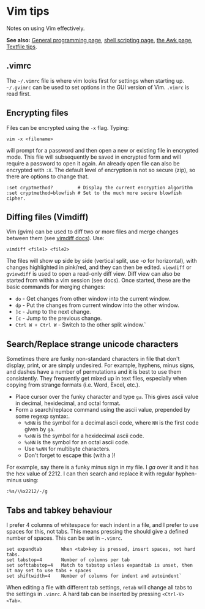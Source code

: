 # Vim tips

Notes on using Vim effectively.

**See also:** [General programming page](/programming.md), [shell scripting page](/shellscripts.md), [the Awk page](/awk.md), [Textfile tips](/textfiles.md).

## .vimrc

The `~/.vimrc` file is where vim looks first for settings when starting
up. `~/.gvimrc` can be used to set options in the GUI version of Vim.
`.vimrc` is read first.

## Encrypting files

Files can be encrypted using the `-x` flag. Typing:

    vim -x <filename>

will prompt for a password and then open a new or existing file in
encrypted mode. This file will subsequently be saved in encrypted form
and will require a password to open it again. An already open file can
also be encrypted with `:X`. The default level of encryption is not so
secure (zip), so there are options to change that.

    :set cryptmethod?         # Display the current encryption algorithm
    :set cryptmethod=blowfish # Set to the much more secure blowfish cipher.

## Diffing files (Vimdiff)

Vim (gvim) can be used to diff two or more files and merge changes
between them (see [vimdiff docs](http://vimdoc.sourceforge.net/htmldoc/diff.html)). Use:

    vimdiff <file1> <file2>

The files will show up side by side (vertical split, use *-o* for
horizontal), with changes highlighted in pink/red, and they can then be
edited. `viewdiff` or `gviewdiff` is used to open a read-only diff view.
Diff view can also be started from within a vim session (see docs). Once
started, these are the basic commands for merging changes:

* `do` - Get changes from other window into the current window.
* `dp` - Put the changes from current window into the other window.
* `]c` - Jump to the next change.
* `[c` - Jump to the previous change.
* `Ctrl W + Ctrl W` - Switch to the other split window.`

## Search/Replace strange unicode characters

Sometimes there are funky non-standard characters in file that don't
display, print, or are simply undesired. For example, hyphens, minus
signs, and dashes have a number of permutations and it is best to use
them consistently. They frequently get mixed up in text files,
especially when copying from strange formats (i.e. Word, Excel, etc.).

- Place cursor over the funky character and type `ga`. This gives ascii value in decimal, hexidecimal, and octal format.
- Form a search/replace command using the ascii value, prepended by some regexp syntax:.
  * `%dNN` is the symbol for a decimal ascii code, where `NN` is the first code given by `ga`.
  * `%xNN` is the symbol for a hexidecimal ascii code.
  * `%oNN` is the symbol for an octal ascii code.
  * Use `%uNN` for multibyte characters.
  * Don't forget to escape this (with a \)!

For example, say there is a funky minus sign in my file. I *ga* over it
and it has the hex value of 2212. I can then search and replace it with
regular hyphen-minus using:

    :%s/\%x2212/-/g

## Tabs and tabkey behaviour

I prefer 4 columns of whitespace for each indent in a file, and I prefer
to use spaces for this, not tabs. This means pressing the <Tab> should
give a defined number of spaces. This can be set in `~.vimrc`.

    set expandtab       When <tab>key is pressed, insert spaces, not hard tabs.
    set tabstop=4       Number of columns per tab
    set softtabstop=4   Match to tabstop unless expandtab is unset, then it may set to use tabs + spaces
    set shiftwidth=4    Number of columns for indent and autoindent`

When editing a file with different tab settings, `retab` will change all
tabs to the settings in `.vimrc`. A hard tab can be inserted by pressing
`<Ctrl-V><Tab>`.
